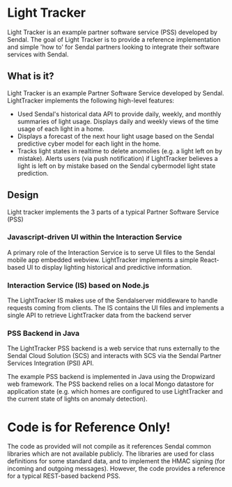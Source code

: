 



# Light Tracker

Light Tracker is an example partner software service (PSS) developed by Sendal.  The goal of Light Tracker is to provide a reference implementation and simple 'how to' for Sendal partners looking to integrate their software services with Sendal.

## What is it?

Light Tracker is an example Partner Software Service developed by Sendal.  LightTracker implements the following high-level features:

* Used Sendal's historical data API to provide daily, weekly, and monthly summaries of light usage.  Displays daily and weekly views of the time usage of each light in a home.  
* Displays a forecast of the next hour light usage based on the Sendal predictive cyber model for each light in the home.
* Tracks light states in realtime to delete anomolies (e.g. a light left on by mistake).  Alerts users (via push notification) if LightTracker believes a light is left on by mistake based on the Sendal cybermodel light state prediction.

## Design

Light tracker implements the 3 parts of a typical Partner Software Service (PSS)

### Javascript-driven UI within the Interaction Service

A primary role of the Interaction Service is to serve UI files to the Sendal mobile app embedded webview.  LightTracker implements a simple React-based UI to display lighting historical and predictive information.

### Interaction Service (IS) based on Node.js

The LightTracker IS makes use of the Sendalserver middleware to handle requests coming from clients.  The  IS contains the UI files and implements a single API to retrieve LightTracker data from the backend server

### PSS Backend in Java

The LightTracker PSS backend is a web service that runs externally to the Sendal Cloud Solution (SCS) and interacts with SCS via the Sendal Partner Services Integration (PSI) API.  

The example PSS backend is implemented in Java using the Dropwizard web framework.  The PSS backend relies on a local Mongo datastore for application state (e.g. which homes are configured to use LightTracker and the current state of lights on anomaly detection).

# Code is for Reference Only!

The code as provided will not compile as it references Sendal common libraries which are not available publicly.  The libraries are used for class definitions for some standard data, and to implement the HMAC signing (for incoming and outgoing messages).  However, the code provides a reference for a typical REST-based backend PSS.



